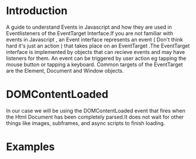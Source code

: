 # Introduction

A guide to understand Events in Javascript and how they are used in Eventlisteners of the EventTarget Interface.If you are 
not familiar with events in Javascript , an Event interface represents an event ( Don't think hard it's just an action ) that takes place on an EventTarget .The EventTarget interface is implemented by objects that can recieve events and may have listeners for them. An event can be triggered by user action
eg tapping the mouse button or tapping a keyboard. Common targets of the EventTarget are the Element, Document and Window objects.

# DOMContentLoaded

In our case we will be using the DOMContentLoaded event that fires when the Html Document has been completely parsed.It does not wait for other things
like images, subframes, and async scripts to finish loading.

# Examples
